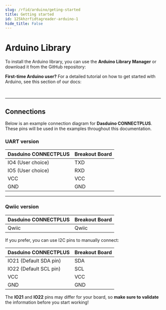 ```yaml
---
slug: /rfid/arduino/geting-started 
title: Getting started
id: 125khzrfidtagreader-arduino-1 
hide_title: False
---
```


# Arduino Library

To install the Arduino library, you can use the **Arduino Library Manager** or download it from the GitHub repository:
<QuickLink
  title="125kHz RFID tag reader board - I2C & UART Arduino library"  
  description="Soldered-RFID-Reader-125kHz-Arduino-Library"  
  url="https://github.com/SolderedElectronics/Soldered-RFID-Reader-125kHz-Arduino-Library/tree/main"  
/>

<InfoBox>

**First-time Arduino user?** For a detailed tutorial on how to get started with Arduino, see this section of our docs:

<QuickLink  
  title="Getting started with Arduino"  
  description="A full, comprehensive tutorial on how to fully set up and upload code for the first time on an Arduino board, from scratch!"  
  url="#"  
/>  
</InfoBox>

---

## Connections

Below is an example connection diagram for **Dasduino CONNECTPLUS**. These pins will be used in the examples throughout this documentation.

### UART version

| **Dasduino CONNECTPLUS** | **Breakout Board** |
| ------------------------ | ------------------ |
| IO4 (User choice)        | TXD                |
| IO5 (User choice)        | RXD                |
| VCC                      | VCC                |
| GND                      | GND                |

---

### Qwiic version

| **Dasduino CONNECTPLUS** | **Breakout Board** |
| ------------------------ | ------------------ |
| Qwiic                    | Qwiic              |

<InfoBox>

If you prefer, you can use I2C pins to manually connect:

| **Dasduino CONNECTPLUS** | **Breakout Board** |
| ------------------------ | ------------------ |
| IO21 (Default SDA pin)   | SDA                |
| IO22 (Default SCL pin)   | SCL                |
| VCC                      | VCC                |
| GND                      | GND                |

</InfoBox>

<WarningBox> The **IO21** and **IO22** pins may differ for your board, so **make sure to validate** the information before you start working!</WarningBox>
